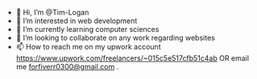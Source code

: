- 👋 Hi, I’m @Tim-Logan
- 👀 I’m interested in web development
- 🌱 I’m currently learning computer sciences
- 💞️ I’m looking to collaborate on any work regarding websites
- 📫 How to reach me on my upwork account https://www.upwork.com/freelancers/~015c5e517cfb51c4ab OR email me forfiverr0300@gmail.com .

<!---
Tim-Logan/Tim-Logan is a ✨ special ✨ repository because its `README.md` (this file) appears on your GitHub profile.
You can click the Preview link to take a look at your changes.
--->
